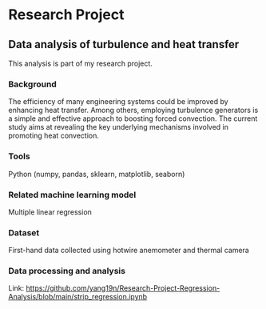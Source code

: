 # Research Project 
## Data analysis of turbulence and heat transfer
This analysis is part of my research project.
### Background
The efficiency of many engineering systems could be improved by enhancing heat transfer. Among others, employing turbulence generators is a simple and effective approach to boosting forced convection. The current study aims at revealing the key underlying mechanisms involved in promoting heat convection.
### Tools
Python (numpy, pandas, sklearn, matplotlib, seaborn)
### Related machine learning model
Multiple linear regression
### Dataset
First-hand data collected using hotwire anemometer and thermal camera
### Data processing and analysis
Link: https://github.com/yang19n/Research-Project-Regression-Analysis/blob/main/strip_regression.ipynb
